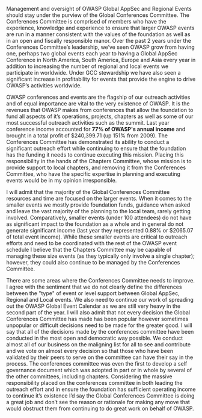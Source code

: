 Management and oversight of OWASP Global AppSec and Regional Events
should stay under the purview of the Global Conferences Committee. The
Conferences Committee is comprised of members who have the experience,
knowledge and experience to ensure that larger OWASP events are run in a
manner consistent with the values of the foundation as well as in an
open and fiscally responsible manor. Over the past 2 years under the
Conferences Committee’s leadership, we’ve seen OWASP grow from having
one, perhaps two global events each year to having a Global AppSec
Conference in North America, South America, Europe and Asia every year
in addition to increasing the number of regional and local events we
participate in worldwide. Under GCC stewardship we have also seen a
significant increase in profitability for events that provide the engine
to drive OWASP’s activities worldwide.

OWASP conferences and events are the flagship of our outreach activities
and of equal importance are vital to the very existence of OWASP. It is
the revenues that OWASP makes from conferences that allow the foundation
to fund all aspects of it’s operations, projects, chapters as well as
some of our most successful outreach activities such as the summit. Last
year conference income accounted for **77% of OWASP's annual income**
and brought in a total profit of $240,399.71 (up 151% from 2009). The
Conferences Committee has demonstrated its ability to conduct a
significant outreach effort while continuing to ensure that the
foundation has the funding it needs to continue executing this mission.
Placing this responsibility in the hands of the Chapters Committee,
whose mission is to provide support to local chapters, and removing it
from the Conferences Committee, who have the specific expertise in
planning and executing events would be in my opinion irresponsible.

I will admit that the majority of the Global Conferences Committee
resources and time are focused on the larger events. When it comes to
the smaller events we mostly provide foundation funds, guidance when
asked and leave the vast majority of the planning to the local team,
rarely getting involved. Comparatively, smaller events (under 100
attendees) do not have as significant impact to the foundation as a
whole and in general do not generate significant income (last year they
represented 0.88% or $2065.07 of total event income). While these
smaller events are critical to outreach efforts and need to be
coordinated with the rest of the OWASP event schedule I believe that the
Chapters Committee may be capable of managing these size events (as they
typically only involve a single chapter); however, they could also
continue to be managed by the Conferences Committee.

There are some areas where the Conferences Committee needs to improve. I
agree with the sentiment that we do not clearly define the differences
between the "type" of event or level support between Global AppSec,
Regional and Local events. We also need to continue our work of
spreading out the OWASP Global Event Calendar as we are still very heavy
in the second part of the year. I will also admit that not every
decision the Global Conferences Committee has made has been popular
however sometimes unpopular or difficult decisions need to be made for
the greater good. I will say that all of the decisions made by the
conferences committee have been conducted in the most open and
democratic way possible. We conduct almost all of our business on the
maligning list for all to see and contribute and we vote on almost every
decision so that those who have been validated by their peers to serve
on the committee can have their say in the process. The conferences
committee was even the first to develop a self governance document which
was adopted in part or in whole by several of the other committees,
including chapters. Considering the massive responsibility placed on the
conferences committee in both leading the outreach effort and in ensure
the foundation has sufficient operating income to continue it’s
existence I’d say the Global Conferences Committee is doing a great job
and don’t see the reason or rationale for making any move that would
obstruct them from continuing to do great work on behalf of OWASP.